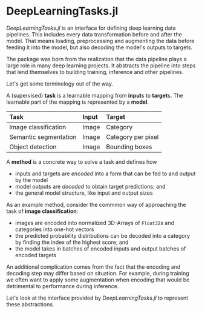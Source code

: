 # DeepLearningTasks.jl

*DeepLearningTasks.jl* is an interface for defining deep learning data pipelines. This includes every data transformation before and after the model. That means loading, preprocessing and augmenting the data before feeding it into the model, but also decoding the model's outputs to targets.

The package was born from the realization that the data pipeline plays a large role in many deep learning projects. It abstracts the pipeline into steps that lend themselves to building training, inference and other pipelines.

Let's get some terminology out of the way.

A (supervised) **task** is a learnable mapping from **input**s to **target**s. The learnable part of the mapping is represented by a **model**.


| Task                  | Input | Target             |
| :-------------------- | :---- | :----------------- |
| Image classification  | Image | Category           |
| Semantic segmentation | Image | Category per pixel |
| Object detection      | Image | Bounding boxes     |

A **method** is a concrete way to solve a task and defines how

- inputs and targets are *encoded* into a form that can be fed to and output by the model
- model outputs are *decoded* to obtain target predictions; and
- the general model structure, like input and output sizes

As an example method, consider the commmon way of approaching the task of **image classification**:

- images are encoded into normalized 3D-Arrays of `Float32`s and categories into one-hot vectors
- the predicted probability distributions can be decoded into a category by finding the index of the highest score; and
- the model takes in batches of encoded inputs and output batches of encoded targets

An additional complication comes from the fact that the encoding and decoding step may differ based on situation. For example, during training we often want to apply some augmentation when encoding that would be detrimental to performance during inference.

Let's look at the interface provided by *DeepLearningTasks.jl* to represent these abstractions.
